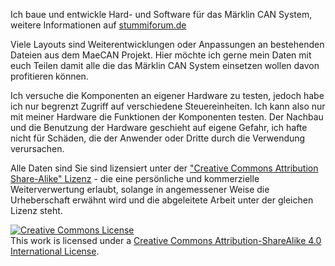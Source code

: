 Ich baue und entwickle Hard- und Software für das Märklin CAN System, weitere Informationen auf  <a href="https://www.stummiforum.de/"> stummiforum.de </a>

Viele Layouts sind Weiterentwicklungen oder Anpassungen an bestehenden Dateien aus dem MaeCAN Projekt.
Hier möchte ich gerne mein Daten mit euch Teilen damit alle die das Märklin CAN System einsetzen wollen davon profitieren können.

Ich versuche die Komponenten an eigener Hardware zu testen, jedoch habe ich nur begrenzt 
Zugriff auf verschiedene Steuereinheiten. Ich kann also nur mit meiner Hardware die Funktionen der Komponenten testen.
Der Nachbau und die Benutzung der Hardware geschieht auf eigene Gefahr, ich hafte nicht für Schäden, die der Anwender oder
Dritte durch die Verwendung verursachen.

Alle Daten sind Sie sind lizensiert unter der <a href="https://creativecommons.org/licenses/by-sa/4.0/de">"Creative Commons Attribution Share-Alike" Lizenz</a> - die eine persönliche und kommerzielle Weiterverwertung erlaubt, solange in angemessener Weise die Urheberschaft erwähnt wird und die abgeleitete Arbeit unter der gleichen Lizenz steht.




<a rel="license" href="http://creativecommons.org/licenses/by-sa/4.0/"><img alt="Creative Commons License" style="border-width:0" src="https://i.creativecommons.org/l/by-sa/4.0/88x31.png" /></a><br />This work is licensed under a <a rel="license" href="http://creativecommons.org/licenses/by-sa/4.0/">Creative Commons Attribution-ShareAlike 4.0 International License</a>.
